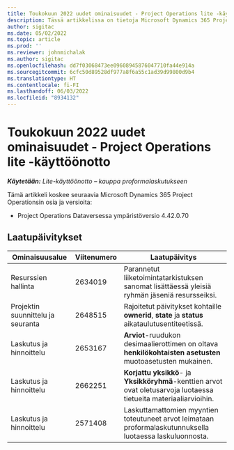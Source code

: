 ```yaml
---
title: Toukokuun 2022 uudet ominaisuudet - Project Operations lite -käyttöönotto
description: Tässä artikkelissa on tietoja Microsoft Dynamics 365 Project Operations Lite -käyttöönoton toukokuussa 2022 julkaistussa versiossa saatavilla olevista laatupäivityksistä.
author: sigitac
ms.date: 05/02/2022
ms.topic: article
ms.prod: ''
ms.reviewer: johnmichalak
ms.author: sigitac
ms.openlocfilehash: dd7f03068473ee09608945876047710fa44e914a
ms.sourcegitcommit: 6cfc50d89528df977a8f6a55c1ad39d99800d9b4
ms.translationtype: HT
ms.contentlocale: fi-FI
ms.lasthandoff: 06/03/2022
ms.locfileid: "8934132"
---
```

# <a name="whats-new-may-2022---project-operations-lite-deployment"></a>Toukokuun 2022 uudet ominaisuudet - Project Operations lite -käyttöönotto

_**Käytetään:** Lite-käyttöönotto – kauppa proformalaskutukseen_

Tämä artikkeli koskee seuraavia Microsoft Dynamics 365 Project Operationsin osia ja versioita:

- Project Operations Dataversessa ympäristöversio 4.42.0.70

## <a name="quality-updates"></a>Laatupäivitykset

| Ominaisuusalue | Viitenumero | Laatupäivitys |
| --- | --- | --- |
| Resurssien hallinta | 2634019 | Parannetut liiketoimintatarkistuksen sanomat lisättäessä yleisiä ryhmän jäseniä resursseiksi. |
| Projektin suunnittelu ja seuranta | 2648515 | Rajoitetut päivitykset kohtaille **ownerid**, **state** ja **status** aikataulutusentiteetissä. |
| Laskutus ja hinnoittelu | 2653167 | **Arviot**-ruudukon desimaalierottimen on oltava **henkilökohtaisten asetusten** muotoasetusten mukainen. |
| Laskutus ja hinnoittelu| 2662251 | **Korjattu yksikkö**- ja **Yksikköryhmä**-kenttien arvot ovat oletusarvoja luotaessa tietueita materiaaliarvioihin. |
| Laskutus ja hinnoittelu| 2571408 | Laskuttamattomien myyntien toteutuneet arvot leimataan proformalaskutunnuksella luotaessa laskuluonnosta. |
